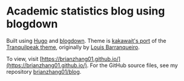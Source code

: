 # Academic statistics blog using blogdown

Built using [Hugo](https://gohugo.io/) and [blogdown](https://github.com/rstudio/blogdown). Theme is [kakawait's port](https://github.com/kakawait/hugo-tranquilpeak-theme) of the [Tranquilpeak theme](https://github.com/LouisBarranqueiro/hexo-theme-tranquilpeak), originally by [Louis Barranqueiro](https://github.com/LouisBarranqueiro).

To view, visit [https://brianzhang01.github.io/](https://brianzhang01.github.io/). For the GitHub source files, see my repository [brianzhang01/blog](https://github.com/brianzhang01/blog).
